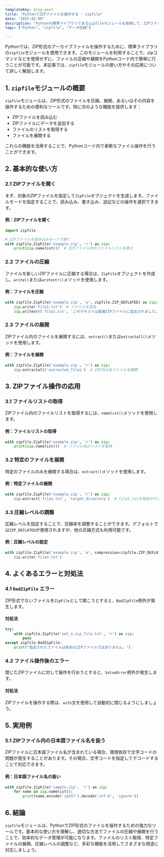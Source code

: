 ```yaml
---
templateKey: blog-post
title: "PythonでZIPファイルを操作する - zipfile"
date: "2025-02-09"
description: "Pythonの標準ライブラリであるzipfileモジュールを使用して、ZIPファイルの作成、展開、操作方法を詳しく解説します。圧縮ファイルの扱い方や、便利なユースケースについても網羅しています。"
tags: ["Python", "zipfile", "データ圧縮"]

---
```



Pythonでは、ZIP形式のアーカイブファイルを操作するために、標準ライブラリの`zipfile`モジュールを使用できます。このモジュールを利用することで、zipコマンドなどを使用せずに、ファイルの圧縮や展開をPythonコード内で簡単に行うことが可能です。本記事では、`zipfile`モジュールの使い方やその応用について詳しく解説します。


## 1. `zipfile`モジュールの概要

`zipfile`モジュールは、ZIP形式のファイルを圧縮、展開、あるいはその内容を操作するための便利なツールです。特に次のような機能を提供します：

- ZIPファイルを読み込む
- ZIPファイルにデータを追加する
- ファイルのリストを取得する
- ファイルを展開する

これらの機能を活用することで、Pythonコード内で柔軟なファイル操作を行うことができます。


## 2. 基本的な使い方

### 2.1 ZIPファイルを開く

まず、対象のZIPファイルを指定して`ZipFile`オブジェクトを生成します。ファイルモードを指定することで、読み込み、書き込み、追記などの操作を選択できます。

#### 例：ZIPファイルを開く
```python
import zipfile

# ZIPファイルを読み込みモードで開く
with zipfile.ZipFile('example.zip', 'r') as zip:
    print(zip.namelist())  # ZIPファイル内のファイルリストを表示
```

### 2.2 ファイルの圧縮

ファイルを新しいZIPファイルに圧縮する場合は、`ZipFile`オブジェクトを作成し、`write()`または`writestr()`メソッドを使用します。

#### 例：ファイルを圧縮
```python
with zipfile.ZipFile('example.zip', 'w', zipfile.ZIP_DEFLATED) as zip:
    zip.write('file1.txt')  # ファイルを追加
    zip.writestr('file2.txt', 'このテキストは直接ZIPファイルに追加されました。')
```

### 2.3 ファイルの展開

ZIPファイル内のファイルを展開するには、`extract()`または`extractall()`メソッドを使用します。

#### 例：ファイルを展開
```python
with zipfile.ZipFile('example.zip', 'r') as zip:
    zip.extractall('extracted_files')  # ZIP内の全ファイルを展開
```


## 3. ZIPファイル操作の応用

### 3.1 ファイルリストの取得

ZIPファイル内のファイルリストを取得するには、`namelist()`メソッドを使用します。

#### 例：ファイルリストの取得
```python
with zipfile.ZipFile('example.zip', 'r') as zip:
    print(zip.namelist())  # ファイル名のリストを取得
```

### 3.2 特定のファイルを展開

特定のファイルのみを展開する場合は、`extract()`メソッドを使用します。

#### 例：特定ファイルの展開
```python
with zipfile.ZipFile('example.zip', 'r') as zip:
    zip.extract('file1.txt', 'target_directory')  # file1.txtを特定のディレクトリに展開
```

### 3.3 圧縮レベルの調整

圧縮レベルを指定することで、圧縮率を調整することができます。デフォルトでは`ZIP_DEFLATED`が使用されますが、他の圧縮方式も利用可能です。

#### 例：圧縮レベルの設定
```python
with zipfile.ZipFile('example.zip', 'w', compression=zipfile.ZIP_DEFLATED, compresslevel=9) as zip:
    zip.write('file1.txt')
```


## 4. よくあるエラーと対処法

### 4.1 `BadZipFile` エラー

ZIP形式でないファイルを`ZipFile`として開こうとすると、`BadZipFile`例外が発生します。

#### 対処法
```python
try:
    with zipfile.ZipFile('not_a_zip_file.txt', 'r') as zip:
        pass
except zipfile.BadZipFile:
    print("指定されたファイルは有効なZIPファイルではありません。")
```

### 4.2 ファイル操作後のエラー

閉じたZIPファイルに対して操作を行おうとすると、`ValueError`例外が発生します。

#### 対処法
ZIPファイルを操作する際は、`with`文を使用して自動的に閉じるようにしましょう。


## 5. 実用例

### 5.1 ZIPファイル内の日本語ファイル名を扱う

ZIPファイルに日本語ファイル名が含まれている場合、環境依存で文字コードの問題が発生することがあります。その場合、文字コードを指定してデコードすることで対応できます。

#### 例：日本語ファイル名の扱い
```python
with zipfile.ZipFile('sample.zip', 'r') as zip:
    for name in zip.namelist():
        print(name.encode('cp437').decode('utf-8', 'ignore'))
```


## 6. 結論

`zipfile`モジュールは、PythonでZIP形式のファイルを操作するための強力なツールです。基本的な使い方を理解し、適切な方法でファイルの圧縮や展開を行うことで、効率的なデータ管理が可能になります。ファイルのリスト取得、特定ファイルの展開、圧縮レベルの調整など、多彩な機能を活用してさまざまな用途に対応しましょう。

